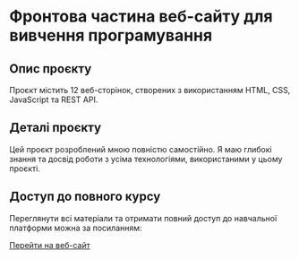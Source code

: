 # Фронтова частина веб-сайту для вивчення програмування

## Опис проєкту

Проєкт містить 12 веб-сторінок, створених з використанням HTML, CSS, JavaScript та REST API.

## Деталі проєкту

Цей проєкт розроблений мною повністю самостійно. Я маю глибокі знання та досвід роботи з усіма технологіями, використаними у цьому проєкті.

## Доступ до повного курсу

Переглянути всі матеріали та отримати повний доступ до навчальної платформи можна за посиланням:

[Перейти на веб-сайт](https://js-java-learn-app.vercel.app/signup.html)
